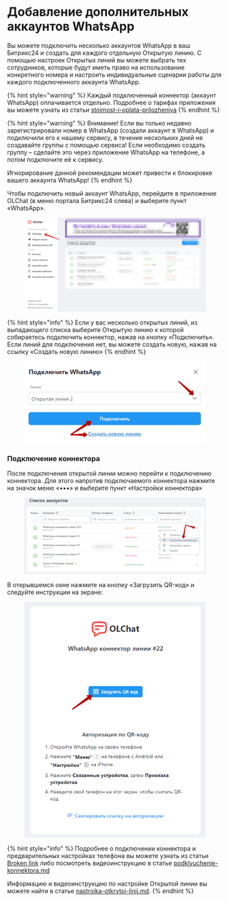 # Добавление дополнительных аккаунтов WhatsApp

Вы можете подключить несколько аккаунтов WhatsApp в ваш Битрикс24 и создать для каждого отдельную Открытую линию. С помощью настроек Открытых линий вы можете выбрать тех сотрудников, которые будут иметь право на использование конкретного номера и настроить индивидуальные сценарии работы для каждого подключенного аккаунта WhatsApp.

{% hint style="warning" %}
Каждый подключенный коннектор (аккаунт WhatsApp) оплачивается отдельно. Подробнее о тарифах приложения вы можете узнать из статьи [stoimost-i-oplata-prilozheniya](../../stoimost-i-oplata-prilozheniya/ "mention")
{% endhint %}

{% hint style="warning" %}
Внимание! Если вы только недавно зарегистрировали номер в WhatsApp (создали аккаунт в WhatsApp) и подключили его к нашему сервису, в течение нескольких дней не создавайте группы с помощью сервиса! Если необходимо создать группу – сделайте это через приложение WhatsApp на телефоне, а потом подключите её к сервису.

Игнорирование данной рекомендации может привести к блокировке вашего аккаунта WhatsApp!
{% endhint %}

Чтобы подключить новый аккаунт WhatsApp, перейдите в приложение OLChat (в меню портала Битрикс24 слева) и выберите пункт «WhatsApp».

<figure><img src="../../.gitbook/assets/image (3).png" alt=""><figcaption></figcaption></figure>

{% hint style="info" %}
Если у вас несколько открытых линий, из выпадающего списка выберите Открытую линию к которой собираетесь подключить коннектор, нажав на кнопку «Подключить». Если линий для подключения нет, вы можете создать новую, нажав на ссылку «Создать новую линию»
{% endhint %}

<figure><img src="../../.gitbook/assets/image (34).png" alt=""><figcaption></figcaption></figure>

### Подключение коннектора

После подключения открытой линии можно перейти к подключению коннектора. Для этого напротив подключаемого коннектора нажмите на значок меню «•••» и выберите пункт «Настройки коннектора»

<figure><img src="../../.gitbook/assets/image (35).png" alt=""><figcaption></figcaption></figure>

В открывшемся окне нажмите на кнопку «Загрузить QR-код» и следуйте инструкции на экране:

<figure><img src="../../.gitbook/assets/image (36).png" alt=""><figcaption></figcaption></figure>

{% hint style="info" %}
Подробнее о подключении коннектора и предварительных настройках телефона вы можете узнать из статьи [Broken link](broken-reference "mention") либо посмотреть видеоинструкцию в статье [podklyuchenie-konnektora.md](../podklyuchenie-konnektora.md "mention")

Информацию и видеоинструкцию по настройке Открытой линии вы можете найти в статье [nastroika-otkrytoi-linii.md](../nastroika-otkrytoi-linii.md "mention").
{% endhint %}
